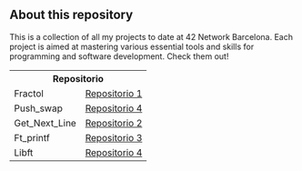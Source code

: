 ## About this repository

This is a collection of all my projects to date at 42 Network Barcelona. Each project is aimed at mastering various essential tools and skills for programming and software development. Check them out!

<table>
  <tr>
    <th colspan="2">Repositorio</th>
  </tr>
  <tr>
    <td>Fractol</td>
    <td><a href="https://github.com/mgimon/42repo/tree/master/fractol">Repositorio 1</a></td>
  </tr>
  <tr>
    <td>Push_swap</td>
    <td><a href="https://github.com/mgimon/42repo/tree/master/push_swap">Repositorio 4</a></td>
  </tr>
  <tr>
    <td>Get_Next_Line</td>
    <td><a href="https://github.com/mgimon/42repo/tree/master/get_next_line">Repositorio 2</a></td>
  </tr>
  <tr>
    <td>Ft_printf</td>
    <td><a href="https://github.com/mgimon/42repo/tree/master/ft_printf">Repositorio 3</a></td>
  </tr>
  <tr>
    <td>Libft</td>
    <td><a href="https://github.com/mgimon/42repo/tree/master/libft">Repositorio 4</a></td>
  </tr>
</table>

